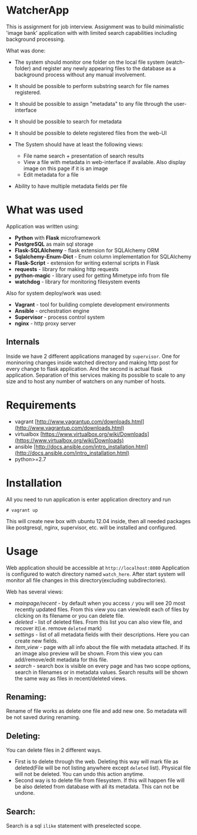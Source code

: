 WatcherApp
==========

This is assignment for job interview.
Assignment was to build minimalistic 'image bank' application with with limited search capabilities including background processing.

What was done:
* The system should monitor one folder on the local file system (watch-folder) and register any newly appearing files to the database as a background process without any manual involvement.
* It should be possible to perform substring search for file names registered.
* It should be possible to assign "metadata" to any file through the user-interface
* It should be possible to search for metadata
* It should be possible to delete registered files from the web-UI
* The System should have at least the following views:
  * File name search + presentation of search results
  * View a file with metadata in web-interface if available. Also display image on this page if it is an image
  * Edit metadata for a file

* Ability to have multiple metadata fields per file

What was used
=============
Application was written using:

* **Python** with **Flask** microframework
* **PostgreSQL** as main sql storage
* **Flask-SQLAlchemy** - flask extension for SQLAlchemy ORM
* **Sqlalchemy-Enum-Dict** - Enum column implementation for SQLAlchemy
* **Flask-Script** - extension for writing external scripts in Flask
* **requests** - library for making http requests
* **python-magic** - library used for getting Mimetype info from file
* **watchdog** - library for monitoring filesystem events

Also for system deploy/work was used:
* **Vagrant** - tool for building complete development environments
* **Ansible** - orchestration engine
* **Supervisor** - process control system
* **nginx** - http proxy server

Internals
---------
Inside we have 2 different applications managed by `supervisor`.
One for moninoring changes inside watched directory and making http post for every change to flask application.
And the second is actual flask application.
Separation of this services making its possible to scale to any size and to host any number of watchers on any number of hosts.

Requirements
============
* vagrant [http://www.vagrantup.com/downloads.html](http://www.vagrantup.com/downloads.html)
* virtualbox [https://www.virtualbox.org/wiki/Downloads](https://www.virtualbox.org/wiki/Downloads)
* ansible [http://docs.ansible.com/intro_installation.html](http://docs.ansible.com/intro_installation.html)
* python>=2.7

Installation
=============
All you need to run application is enter application directory and run

    # vagrant up

This will create new box with ubuntu 12.04 inside, then all needed packages
like postgresql, nginx, supervisor, etc. will be installed and configured.

Usage
=====

Web application should be accessible at `http://localhost:8080`
Application is configured to watch directory named `watch_here`.
After start system will monitor all file changes in this directory(excluding subdirectories).

Web has several views:
* *mainpage/recent* - by default when you access `/` you will see 20 most recently updated files.
    From this view you can view/edit each of files by clicking on its filename or you can delete file.
* *deleted* - list of deleted files. From this list you can also view file, and recover it(i.e. remove `deleted` mark)
* *settings* - list of all metadata fields with their descriptions. Here you can create new fields.
* *item_view* - page with all info about the file with metadata attached. If its an image also preview will be shown.
  From this view you can add/remove/edit metadata for this file.
* *search* - search box is visible on every page and has two scope options, search in filenames or in metadata values.
  Search results will be shown the same way as files in recent/deleted views.

Renaming:
---------
Rename of file works as delete one file and add new one. So metadata will be not saved during renaming.

Deleting:
---------
You can delete files in 2 different ways.
* First is to delete through the web. Deleting this way will mark file as deleted(File will be not listing anywhere except `deleted` list).
Physical file will not be deleted. You can undo this action anytime.
* Second way is to delete file from filesystem. If this will happen file will be also deleted from database with all its metadata. This can not be undone.

Search:
-------
Search is a sql `ilike` statement with preselected scope.

